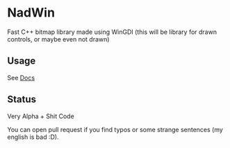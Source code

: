 # NadWin

Fast C++ bitmap library made using WinGDI (this will be library for drawn controls, or maybe even not drawn)

## Usage

See [Docs](./Docs/)

## Status

Very Alpha + Shit Code  

You can open pull request if you find typos or some strange sentences (my english is bad :D).

